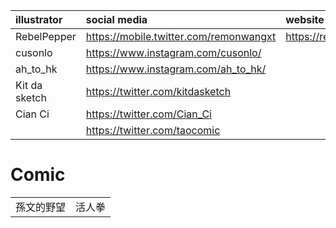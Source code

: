 |illustrator|social media|website|
|:-|:-|:-|
|RebelPepper|https://mobile.twitter.com/remonwangxt|https://rebelpeppercartoons.com/|
|cusonlo|https://www.instagram.com/cusonlo/|
|ah_to_hk|https://www.instagram.com/ah_to_hk/|
|Kit da sketch|https://twitter.com/kitdasketch|
|Cian Ci|https://twitter.com/Cian_Ci|
||https://twitter.com/taocomic|

# Comic
|||
|:-|:-|
|孫文的野望|活人拳|
